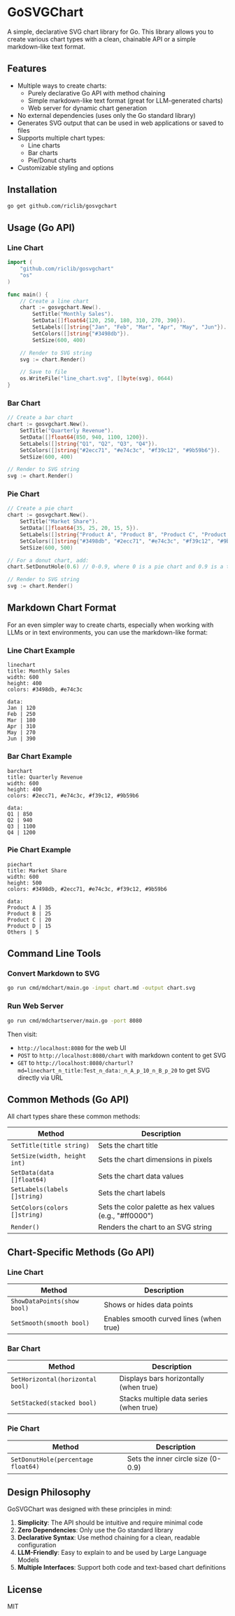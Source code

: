 # GoSVGChart

A simple, declarative SVG chart library for Go. This library allows you to create various chart types with a clean, chainable API or a simple markdown-like text format.

## Features

- Multiple ways to create charts:
  - Purely declarative Go API with method chaining
  - Simple markdown-like text format (great for LLM-generated charts)
  - Web server for dynamic chart generation
- No external dependencies (uses only the Go standard library)
- Generates SVG output that can be used in web applications or saved to files
- Supports multiple chart types:
  - Line charts
  - Bar charts
  - Pie/Donut charts
- Customizable styling and options

## Installation

```bash
go get github.com/riclib/gosvgchart
```

## Usage (Go API)

### Line Chart

```go
import (
    "github.com/riclib/gosvgchart"
    "os"
)

func main() {
    // Create a line chart
    chart := gosvgchart.New().
        SetTitle("Monthly Sales").
        SetData([]float64{120, 250, 180, 310, 270, 390}).
        SetLabels([]string{"Jan", "Feb", "Mar", "Apr", "May", "Jun"}).
        SetColors([]string{"#3498db"}).
        SetSize(600, 400)

    // Render to SVG string
    svg := chart.Render()

    // Save to file
    os.WriteFile("line_chart.svg", []byte(svg), 0644)
}
```

### Bar Chart

```go
// Create a bar chart
chart := gosvgchart.New().
    SetTitle("Quarterly Revenue").
    SetData([]float64{850, 940, 1100, 1200}).
    SetLabels([]string{"Q1", "Q2", "Q3", "Q4"}).
    SetColors([]string{"#2ecc71", "#e74c3c", "#f39c12", "#9b59b6"}).
    SetSize(600, 400)

// Render to SVG string
svg := chart.Render()
```

### Pie Chart

```go
// Create a pie chart
chart := gosvgchart.New().
    SetTitle("Market Share").
    SetData([]float64{35, 25, 20, 15, 5}).
    SetLabels([]string{"Product A", "Product B", "Product C", "Product D", "Others"}).
    SetColors([]string{"#3498db", "#2ecc71", "#e74c3c", "#f39c12", "#9b59b6"}).
    SetSize(600, 500)

// For a donut chart, add:
chart.SetDonutHole(0.6) // 0-0.9, where 0 is a pie chart and 0.9 is a thin donut

// Render to SVG string
svg := chart.Render()
```

## Markdown Chart Format

For an even simpler way to create charts, especially when working with LLMs or in text environments, you can use the markdown-like format:

### Line Chart Example

```
linechart
title: Monthly Sales
width: 600
height: 400
colors: #3498db, #e74c3c

data:
Jan | 120
Feb | 250
Mar | 180
Apr | 310
May | 270
Jun | 390
```

### Bar Chart Example

```
barchart
title: Quarterly Revenue
width: 600
height: 400
colors: #2ecc71, #e74c3c, #f39c12, #9b59b6

data:
Q1 | 850
Q2 | 940
Q3 | 1100
Q4 | 1200
```

### Pie Chart Example

```
piechart
title: Market Share
width: 600
height: 500
colors: #3498db, #2ecc71, #e74c3c, #f39c12, #9b59b6

data:
Product A | 35
Product B | 25
Product C | 20
Product D | 15
Others | 5
```

## Command Line Tools

### Convert Markdown to SVG

```bash
go run cmd/mdchart/main.go -input chart.md -output chart.svg
```

### Run Web Server

```bash
go run cmd/mdchartserver/main.go -port 8080
```

Then visit:
- `http://localhost:8080` for the web UI
- `POST` to `http://localhost:8080/chart` with markdown content to get SVG
- `GET` to `http://localhost:8080/charturl?md=linechart_n_title:Test_n_data:_n_A_p_10_n_B_p_20` to get SVG directly via URL

## Common Methods (Go API)

All chart types share these common methods:

| Method | Description |
|--------|-------------|
| `SetTitle(title string)` | Sets the chart title |
| `SetSize(width, height int)` | Sets the chart dimensions in pixels |
| `SetData(data []float64)` | Sets the chart data values |
| `SetLabels(labels []string)` | Sets the chart labels |
| `SetColors(colors []string)` | Sets the color palette as hex values (e.g., "#ff0000") |
| `Render()` | Renders the chart to an SVG string |

## Chart-Specific Methods (Go API)

### Line Chart

| Method | Description |
|--------|-------------|
| `ShowDataPoints(show bool)` | Shows or hides data points |
| `SetSmooth(smooth bool)` | Enables smooth curved lines (when true) |

### Bar Chart

| Method | Description |
|--------|-------------|
| `SetHorizontal(horizontal bool)` | Displays bars horizontally (when true) |
| `SetStacked(stacked bool)` | Stacks multiple data series (when true) |

### Pie Chart

| Method | Description |
|--------|-------------|
| `SetDonutHole(percentage float64)` | Sets the inner circle size (0-0.9) |

## Design Philosophy

GoSVGChart was designed with these principles in mind:

1. **Simplicity**: The API should be intuitive and require minimal code
2. **Zero Dependencies**: Only use the Go standard library
3. **Declarative Syntax**: Use method chaining for a clean, readable configuration
4. **LLM-Friendly**: Easy to explain to and be used by Large Language Models
5. **Multiple Interfaces**: Support both code and text-based chart definitions

## License

MIT